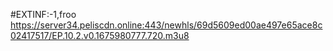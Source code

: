 #EXTINF:-1,froo
https://server34.peliscdn.online:443/newhls/69d5609ed00ae497e65ace8c02417517/EP.10.2.v0.1675980777.720.m3u8
